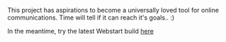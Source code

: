 This project has aspirations to become a universally loved tool for online communications. Time will tell if it can reach it's goals.. :)

In the meantime, try the latest Webstart build [here](http://basetools.org/coucou/webstart/launch.jnlp)